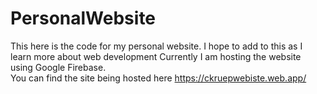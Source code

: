 # PersonalWebsite
This here is the code for my personal website. I hope to add to this as I learn more about web development
Currently I am hosting the website using Google Firebase.  
You can find the site being hosted here https://ckruepwebiste.web.app/
